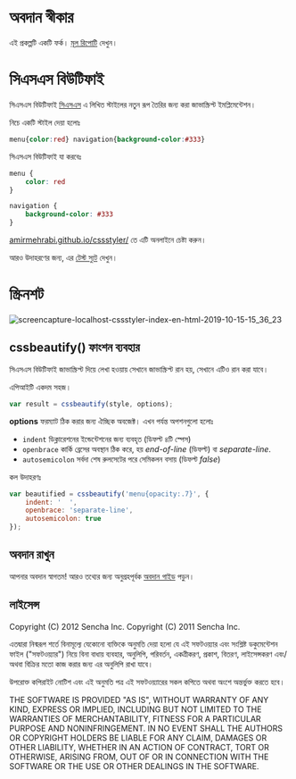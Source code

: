 # অবদান স্বীকার #

এই প্রকল্পটি একটি ফর্ক। [মূল রিপোটি](https://github.com/senchalabs/cssbeautify) দেখুন।


# সিএসএস বিউটিফাই #

সিএসএস বিউটিফাই [সিএসএস](http://www.w3.org/Style/CSS/) এ লিখিত স্টাইলের নতুন রূপ তৈরির জন্য করা জাভাস্ক্রিপ্ট ইমপ্লিমেন্টেশন।

নিচে একটি স্টাইল দেয়া হলোঃ

```css
menu{color:red} navigation{background-color:#333}
```

সিএসএস বিউটিফাই যা করবেঃ

```css
menu {
    color: red
}

navigation {
    background-color: #333
}
```

[amirmehrabi.github.io/cssstyler/](https://amirmehrabi.github.io/cssstyler/) তে এটি অনলাইনে চেষ্টা করুন।

আরও উদাহরণের জন্য, এর [টেস্ট স্যুট](http://cssbeautify.com/test/) দেখুন।


# স্ক্রিনশট #

![screencapture-localhost-cssstyler-index-en-html-2019-10-15-15_36_23](https://user-images.githubusercontent.com/3878847/66830108-93ad8700-ef61-11e9-95d9-df30792b5aef.png)

## cssbeautify() ফাংশন ব্যবহার ##

সিএসএস বিউটিফাই জাভাস্ক্রিপ্ট দিয়ে লেখা হওয়ায় সেখানে জাভাস্ক্রিপ্ট রান হয়, সেখানে এটিও রান করা যাবে।

এপিআইটি একদম সহজ।

```javascript
var result = cssbeautify(style, options);
```

**options** ফরম্যাট ঠিক করার জন্য ঐচ্ছিক অবজেক্ট। এখন পর্যন্ত অপশনগুলো হলোঃ 

  *  <code>indent</code> ডিক্লারেশনের ইন্ডেন্টেশনের জন্য ব্যবহৃত (ডিফল্ট ৪টি স্পেস)
  *  <code>openbrace</code> কার্কি ব্রেসের অবস্থান ঠিক করে, হয় *end-of-line* (ডিফল্ট) বা *separate-line*.
  *  <code>autosemicolon</code> সর্বদা শেষ রুলসেটের পরে সেমিকলন বসায় (ডিফল্ট *false*)

কল উদাহরণঃ

```javascript
var beautified = cssbeautify('menu{opacity:.7}', {
    indent: '  ',
    openbrace: 'separate-line',
    autosemicolon: true
});
```

## অবদান রাখুন ##

আপনার অবদান স্বাগতম! আরও তথ্যের জন্য অনুগ্রহপূর্বক [অবদান গাইড](https://github.com/AmirMehrabi/cssstyler/blob/master/CONTRIBUTING.md) পড়ুন।

## লাইসেন্স ##

Copyright (C) 2012 Sencha Inc.
Copyright (C) 2011 Sencha Inc.

এতদ্বারা নিন্মরূপ শর্তে বিনামূল্যে যেকোনো ব্যক্তিকে অনুমতি দেয়া হলো যে এই সফটওয়্যার এবং সংশ্লিষ্ট ডকুমেন্টেশন ফাইল ("সফটওয়্যার") নিয়ে বিনা বাধায় ব্যবহার, অনুলিপি, পরিবর্তন, একত্রীকরণ, প্রকাশ, বিতরণ, লাইসেন্সকরণ এবং/অথবা বিক্রির মতো কাজ করার জন্য এর অনুলিপি রাখা যাবে।

উপরোক্ত কপিরাইট নোটিশ এবং এই অনুমতি পত্র এই সফটওয়্যারের সকল কপিতে অথবা অংশে অন্তর্ভুক্ত করতে হবে।

THE SOFTWARE IS PROVIDED "AS IS", WITHOUT WARRANTY OF ANY KIND, EXPRESS OR
IMPLIED, INCLUDING BUT NOT LIMITED TO THE WARRANTIES OF MERCHANTABILITY,
FITNESS FOR A PARTICULAR PURPOSE AND NONINFRINGEMENT. IN NO EVENT SHALL THE
AUTHORS OR COPYRIGHT HOLDERS BE LIABLE FOR ANY CLAIM, DAMAGES OR OTHER
LIABILITY, WHETHER IN AN ACTION OF CONTRACT, TORT OR OTHERWISE, ARISING FROM,
OUT OF OR IN CONNECTION WITH THE SOFTWARE OR THE USE OR OTHER DEALINGS IN
THE SOFTWARE.
